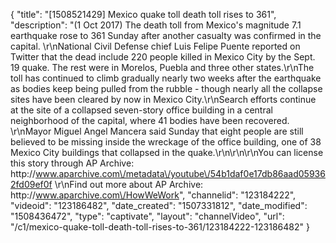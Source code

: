 {
    "title": "[1508521429] Mexico quake toll death toll rises to 361",
    "description": "(1 Oct 2017) The death toll from Mexico's magnitude 7.1 earthquake rose to 361 Sunday after another casualty was confirmed in the capital. \r\nNational Civil Defense chief Luis Felipe Puente reported on Twitter that the dead include 220 people killed in Mexico City by the Sept. 19 quake. The rest were in Morelos, Puebla and three other states.\r\nThe toll has continued to climb gradually nearly two weeks after the earthquake as bodies keep being pulled from the rubble - though nearly all the collapse sites have been cleared by now in Mexico City.\r\nSearch efforts continue at the site of a collapsed seven-story office building in a central neighborhood of the capital, where 41 bodies have been recovered. \r\nMayor Miguel Angel Mancera said Sunday that eight people are still believed to be missing inside the wreckage of the office building, one of 38 Mexico City buildings that collapsed in the quake.\r\n\r\n\r\nYou can license this story through AP Archive: http:\/\/www.aparchive.com\/metadata\/youtube\/54b1daf0e17db86aad059362fd09ef0f \r\nFind out more about AP Archive: http:\/\/www.aparchive.com\/HowWeWork",
    "channelid": "123184222",
    "videoid": "123186482",
    "date_created": "1507331812",
    "date_modified": "1508436472",
    "type": "captivate",
    "layout": "channelVideo",
    "url": "\/c1\/mexico-quake-toll-death-toll-rises-to-361\/123184222-123186482"
}